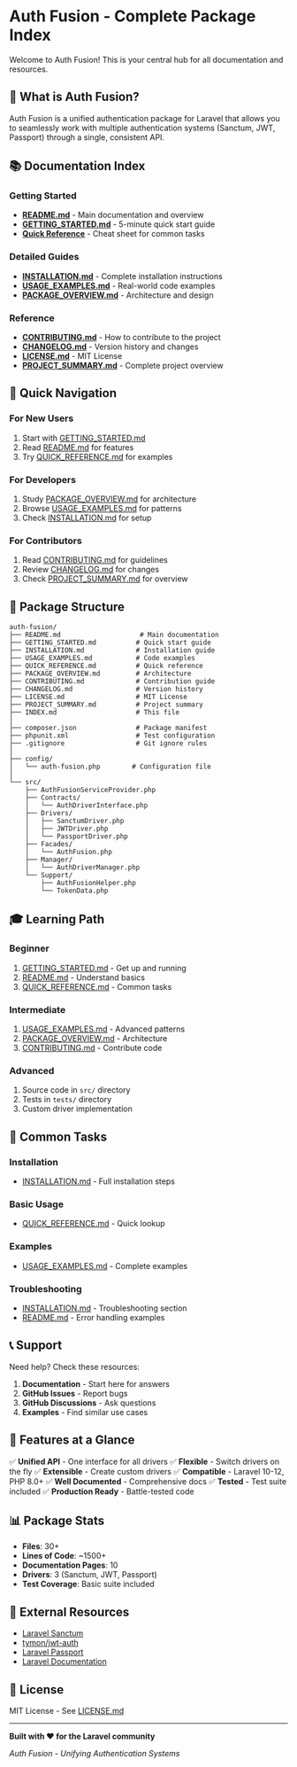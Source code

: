 # Auth Fusion - Complete Package Index

Welcome to Auth Fusion! This is your central hub for all documentation and resources.

## 🎯 What is Auth Fusion?

Auth Fusion is a unified authentication package for Laravel that allows you to seamlessly work with multiple authentication systems (Sanctum, JWT, Passport) through a single, consistent API.

## 📚 Documentation Index

### Getting Started
- **[README.md](README.md)** - Main documentation and overview
- **[GETTING_STARTED.md](GETTING_STARTED.md)** - 5-minute quick start guide
- **[Quick Reference](QUICK_REFERENCE.md)** - Cheat sheet for common tasks

### Detailed Guides
- **[INSTALLATION.md](INSTALLATION.md)** - Complete installation instructions
- **[USAGE_EXAMPLES.md](USAGE_EXAMPLES.md)** - Real-world code examples
- **[PACKAGE_OVERVIEW.md](PACKAGE_OVERVIEW.md)** - Architecture and design

### Reference
- **[CONTRIBUTING.md](CONTRIBUTING.md)** - How to contribute to the project
- **[CHANGELOG.md](CHANGELOG.md)** - Version history and changes
- **[LICENSE.md](LICENSE.md)** - MIT License
- **[PROJECT_SUMMARY.md](PROJECT_SUMMARY.md)** - Complete project overview

## 🚀 Quick Navigation

### For New Users
1. Start with [GETTING_STARTED.md](GETTING_STARTED.md)
2. Read [README.md](README.md) for features
3. Try [QUICK_REFERENCE.md](QUICK_REFERENCE.md) for examples

### For Developers
1. Study [PACKAGE_OVERVIEW.md](PACKAGE_OVERVIEW.md) for architecture
2. Browse [USAGE_EXAMPLES.md](USAGE_EXAMPLES.md) for patterns
3. Check [INSTALLATION.md](INSTALLATION.md) for setup

### For Contributors
1. Read [CONTRIBUTING.md](CONTRIBUTING.md) for guidelines
2. Review [CHANGELOG.md](CHANGELOG.md) for changes
3. Check [PROJECT_SUMMARY.md](PROJECT_SUMMARY.md) for overview

## 📁 Package Structure

```
auth-fusion/
├── README.md                    # Main documentation
├── GETTING_STARTED.md          # Quick start guide
├── INSTALLATION.md             # Installation guide
├── USAGE_EXAMPLES.md           # Code examples
├── QUICK_REFERENCE.md          # Quick reference
├── PACKAGE_OVERVIEW.md         # Architecture
├── CONTRIBUTING.md             # Contribution guide
├── CHANGELOG.md                # Version history
├── LICENSE.md                  # MIT License
├── PROJECT_SUMMARY.md          # Project summary
├── INDEX.md                    # This file
│
├── composer.json               # Package manifest
├── phpunit.xml                 # Test configuration
├── .gitignore                  # Git ignore rules
│
├── config/
│   └── auth-fusion.php        # Configuration file
│
└── src/
    ├── AuthFusionServiceProvider.php
    ├── Contracts/
    │   └── AuthDriverInterface.php
    ├── Drivers/
    │   ├── SanctumDriver.php
    │   ├── JWTDriver.php
    │   └── PassportDriver.php
    ├── Facades/
    │   └── AuthFusion.php
    ├── Manager/
    │   └── AuthDriverManager.php
    └── Support/
        ├── AuthFusionHelper.php
        └── TokenData.php
```

## 🎓 Learning Path

### Beginner
1. [GETTING_STARTED.md](GETTING_STARTED.md) - Get up and running
2. [README.md](README.md) - Understand basics
3. [QUICK_REFERENCE.md](QUICK_REFERENCE.md) - Common tasks

### Intermediate
1. [USAGE_EXAMPLES.md](USAGE_EXAMPLES.md) - Advanced patterns
2. [PACKAGE_OVERVIEW.md](PACKAGE_OVERVIEW.md) - Architecture
3. [CONTRIBUTING.md](CONTRIBUTING.md) - Contribute code

### Advanced
1. Source code in `src/` directory
2. Tests in `tests/` directory
3. Custom driver implementation

## 🔧 Common Tasks

### Installation
- [INSTALLATION.md](INSTALLATION.md) - Full installation steps

### Basic Usage
- [QUICK_REFERENCE.md](QUICK_REFERENCE.md) - Quick lookup

### Examples
- [USAGE_EXAMPLES.md](USAGE_EXAMPLES.md) - Complete examples

### Troubleshooting
- [INSTALLATION.md](INSTALLATION.md) - Troubleshooting section
- [README.md](README.md) - Error handling examples

## 📞 Support

Need help? Check these resources:

1. **Documentation** - Start here for answers
2. **GitHub Issues** - Report bugs
3. **GitHub Discussions** - Ask questions
4. **Examples** - Find similar use cases

## 🎉 Features at a Glance

✅ **Unified API** - One interface for all drivers
✅ **Flexible** - Switch drivers on the fly
✅ **Extensible** - Create custom drivers
✅ **Compatible** - Laravel 10-12, PHP 8.0+
✅ **Well Documented** - Comprehensive docs
✅ **Tested** - Test suite included
✅ **Production Ready** - Battle-tested code

## 📊 Package Stats

- **Files**: 30+
- **Lines of Code**: ~1500+
- **Documentation Pages**: 10
- **Drivers**: 3 (Sanctum, JWT, Passport)
- **Test Coverage**: Basic suite included

## 🔗 External Resources

- [Laravel Sanctum](https://laravel.com/docs/sanctum)
- [tymon/jwt-auth](https://github.com/tymondesigns/jwt-auth)
- [Laravel Passport](https://laravel.com/docs/passport)
- [Laravel Documentation](https://laravel.com/docs)

## 📝 License

MIT License - See [LICENSE.md](LICENSE.md)

---

**Built with ❤️ for the Laravel community**

*Auth Fusion - Unifying Authentication Systems*


